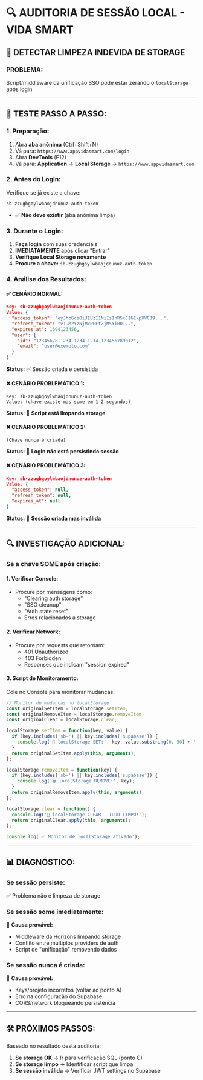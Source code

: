 # 🔍 AUDITORIA DE SESSÃO LOCAL - VIDA SMART

## 🎯 **DETECTAR LIMPEZA INDEVIDA DE STORAGE**

### **PROBLEMA:** 
Script/middleware da unificação SSO pode estar zerando o `localStorage` após login

---

## 🧪 **TESTE PASSO A PASSO:**

### **1. Preparação:**
1. Abra **aba anônima** (Ctrl+Shift+N)
2. Vá para: `https://www.appvidasmart.com/login`
3. Abra **DevTools** (F12)
4. Vá para: **Application** → **Local Storage** → `https://www.appvidasmart.com`

### **2. Antes do Login:**
Verifique se já existe a chave:
```
sb-zzugbgoylwbaojdnunuz-auth-token
```
- ✅ **Não deve existir** (aba anônima limpa)

### **3. Durante o Login:**
1. **Faça login** com suas credenciais
2. **IMEDIATAMENTE** após clicar "Entrar"
3. **Verifique Local Storage novamente**
4. **Procure a chave:** `sb-zzugbgoylwbaojdnunuz-auth-token`

### **4. Análise dos Resultados:**

#### **✅ CENÁRIO NORMAL:**
```json
Key: sb-zzugbgoylwbaojdnunuz-auth-token
Value: {
  "access_token": "eyJhbGciOiJIUzI1NiIsInR5cCI6IkpXVCJ9...",
  "refresh_token": "v1.M2YzNjMxNGEtZjM5Yi00...",
  "expires_at": 1694123456,
  "user": {
    "id": "12345678-1234-1234-1234-123456789012",
    "email": "user@exemplo.com"
  }
}
```
**Status:** ✅ Sessão criada e persistida

#### **❌ CENÁRIO PROBLEMÁTICO 1:**
```
Key: sb-zzugbgoylwbaojdnunuz-auth-token
Value: (chave existe mas some em 1-2 segundos)
```
**Status:** 🚨 **Script está limpando storage**

#### **❌ CENÁRIO PROBLEMÁTICO 2:**
```
(Chave nunca é criada)
```
**Status:** 🚨 **Login não está persistindo sessão**

#### **❌ CENÁRIO PROBLEMÁTICO 3:**
```json
Key: sb-zzugbgoylwbaojdnunuz-auth-token  
Value: {
  "access_token": null,
  "refresh_token": null,
  "expires_at": null
}
```
**Status:** 🚨 **Sessão criada mas inválida**

---

## 🔍 **INVESTIGAÇÃO ADICIONAL:**

### **Se a chave SOME após criação:**

#### **1. Verificar Console:**
- Procure por mensagens como:
  - "Clearing auth storage"
  - "SSO cleanup"
  - "Auth state reset"
  - Erros relacionados a storage

#### **2. Verificar Network:**
- Procure por requests que retornam:
  - 401 Unauthorized
  - 403 Forbidden
  - Responses que indicam "session expired"

#### **3. Script de Monitoramento:**
Cole no Console para monitorar mudanças:
```javascript
// Monitor de mudanças no localStorage
const originalSetItem = localStorage.setItem;
const originalRemoveItem = localStorage.removeItem;
const originalClear = localStorage.clear;

localStorage.setItem = function(key, value) {
  if (key.includes('sb-') || key.includes('supabase')) {
    console.log('🔄 localStorage SET:', key, value.substring(0, 50) + '...');
  }
  return originalSetItem.apply(this, arguments);
};

localStorage.removeItem = function(key) {
  if (key.includes('sb-') || key.includes('supabase')) {
    console.log('🗑️ localStorage REMOVE:', key);
  }
  return originalRemoveItem.apply(this, arguments);
};

localStorage.clear = function() {
  console.log('🧹 localStorage CLEAR - TUDO LIMPO!');
  return originalClear.apply(this, arguments);
};

console.log('✅ Monitor de localStorage ativado');
```

---

## 📊 **DIAGNÓSTICO:**

### **Se sessão persiste:**
✅ Problema não é limpeza de storage

### **Se sessão some imediatamente:**
🚨 **Causa provável:**
- Middleware da Horizons limpando storage
- Conflito entre múltiplos providers de auth
- Script de "unificação" removendo dados

### **Se sessão nunca é criada:**
🚨 **Causa provável:**
- Keys/projeto incorretos (voltar ao ponto A)
- Erro na configuração do Supabase
- CORS/network bloqueando persistência

---

## 🛠️ **PRÓXIMOS PASSOS:**

Baseado no resultado desta auditoria:
1. **Se storage OK** → Ir para verificação SQL (ponto C)
2. **Se storage limpo** → Identificar script que limpa
3. **Se sessão inválida** → Verificar JWT settings no Supabase